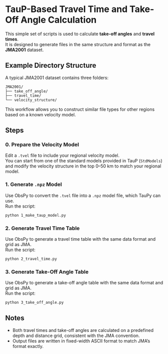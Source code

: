 
# TauP-Based Travel Time and Take-Off Angle Calculation

This simple set of scripts is used to calculate **take-off angles** and **travel times**.  
It is designed to generate files in the same structure and format as the **JMA2001** dataset.

## Example Directory Structure

A typical JMA2001 dataset contains three folders:

```
JMA2001/
├── take_off_angle/
├── travel_time/
└── velocity_structure/
```

This workflow allows you to construct similar file types for other regions based on a known velocity model.

## Steps

### 0. Prepare the Velocity Model

Edit a `.tvel` file to include your regional velocity model.   
You can start from one of the standard models provided in TauP (`StdModels`) and modify the velocity structure in the top 0–50 km to match your regional model.

### 1. Generate `.npz` Model

Use ObsPy to convert the `.tvel` file into a `.npz` model file, which TauPy can use.  
Run the script:  
```bash
python 1_make_taup_model.py
```

### 2. Generate Travel Time Table

Use ObsPy to generate a travel time table with the same data format and grid as JMA.  
Run the script:  
```bash
python 2_travel_time.py
```

### 3. Generate Take-Off Angle Table

Use ObsPy to generate a take-off angle table with the same data format and grid as JMA.  
Run the script:  
```bash
python 3_take_off_angle.py
```

## Notes

- Both travel times and take-off angles are calculated on a predefined depth and distance grid, consistent with the JMA convention.
- Output files are written in fixed-width ASCII format to match JMA’s format exactly.
